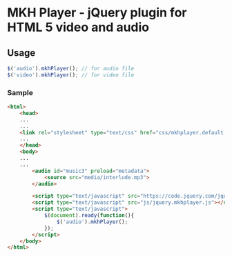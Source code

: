 # MKH Player - jQuery plugin for HTML 5 video and audio

## Usage

```javascript
$('audio').mkhPlayer(); // for audio file
$('video').mkhPlayer(); // for video file
```

### Sample

```html
<html>
	<head>
	...
	...
	<link rel="stylesheet" type="text/css" href="css/mkhplayer.default.css"/>
	...
	</head>
	<body>
	...
	...
		<audio id="music3" preload="metadata">
			<source src="media/interlude.mp3">
		</audio>

		<script type="text/javascript" src="https://code.jquery.com/jquery-1.7.1.min.js"></script>
		<script type="text/javascript" src="js/jquery.mkhplayer.js"></script>
		<script type="text/javascript">
			$(document).ready(function(){
				$('audio').mkhPlayer();
			});
		</script>
	</body>
</html>
```